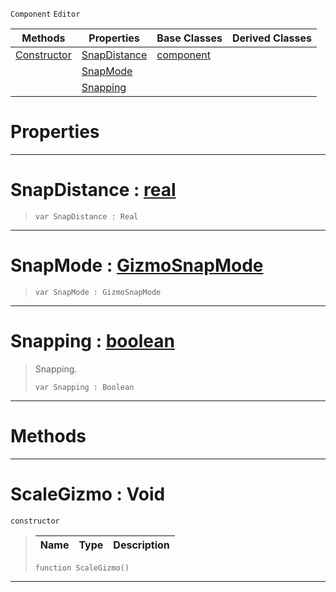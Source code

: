  `Component` `Editor`



|Methods|Properties|Base Classes|Derived Classes|
|---|---|---|---|
|[Constructor](scalegizmo.md#scalegizmo-void)|[SnapDistance](scalegizmo.md#snapdistance-zilch-engine)|[component](component.md)| |
| |[SnapMode](scalegizmo.md#snapmode-zilch-engine-doc)| | |
| |[Snapping](scalegizmo.md#snapping-zilch-engine-doc)| | |


 #  Properties


---  
 #  SnapDistance : [real](../nada_base_types/real.md)

> 
> ```TS:Nada
> var SnapDistance : Real


---  
 #  SnapMode : [GizmoSnapMode](../enum_reference.md#gizmosnapmode)

> 
> ```TS:Nada
> var SnapMode : GizmoSnapMode


---  
 #  Snapping : [boolean](../nada_base_types/boolean.md)

> Snapping.
> ```TS:Nada
> var Snapping : Boolean


---  
 #  Methods


---  
 #  ScaleGizmo : Void

 `constructor`

> 
> |Name|Type|Description|
> |---|---|---|
> ```TS:Nada
> function ScaleGizmo()
> ``` 


---  
 

 